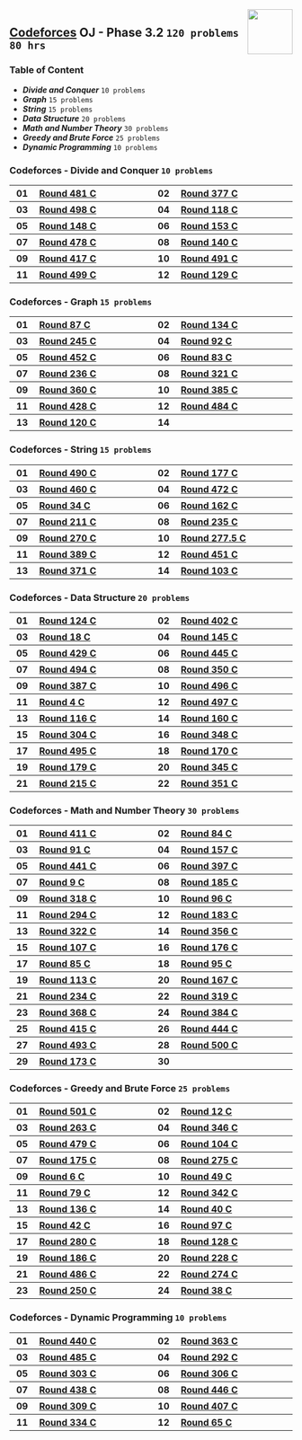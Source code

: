 <img align="right" width="80" src="https://github.com/cs-MohamedAyman/Problem-Solving-Training/blob/master/logos/codeforces.jpg">

## [Codeforces](https://codeforces.com/) OJ - Phase 3.2 `120 problems` `80 hrs`

### Table of Content

- ***Divide and Conquer***      `10 problems`
- ***Graph***                    `15 problems`
- ***String***                     `15 problems`
- ***Data Structure***             `20 problems`
- ***Math and Number Theory***  `30 problems`
- ***Greedy and Brute Force***  `25 problems`
- ***Dynamic Programming***     `10 problems`

### Codeforces - Divide and Conquer `10 problems`

<table>
    <tbody>
        <tr>
            <th align="center" width="50px">01</th><th align="left" width="550px"><a href="https://codeforces.com/contest/978/problem/C">Round 481 C</a></th>
            <th align="center" width="50px">02</th><th align="left" width="550px"><a href="https://codeforces.com/contest/732/problem/C">Round 377 C</a></th>
        </tr>
        <tr>
            <th align="center" width="50px">03</th><th align="left" width="550px"><a href="https://codeforces.com/contest/1006/problem/C">Round 498 C</a></th>
            <th align="center" width="50px">04</th><th align="left" width="550px"><a href="https://codeforces.com/contest/185/problem/A">Round 118 C</a></th>
        </tr>
        <tr>
            <th align="center" width="50px">05</th><th align="left" width="550px"><a href="https://codeforces.com/contest/238/problem/A">Round 148 C</a></th>
            <th align="center" width="50px">06</th><th align="left" width="550px"><a href="https://codeforces.com/contest/251/problem/A">Round 153 C</a></th>
        </tr>
        <tr>
            <th align="center" width="50px">07</th><th align="left" width="550px"><a href="https://codeforces.com/contest/975/problem/C">Round 478 C</a></th>
            <th align="center" width="50px">08</th><th align="left" width="550px"><a href="https://codeforces.com/contest/226/problem/A">Round 140 C</a></th>
        </tr>
        <tr>
            <th align="center" width="50px">09</th><th align="left" width="550px"><a href="https://codeforces.com/contest/812/problem/C">Round 417 C</a></th>
            <th align="center" width="50px">10</th><th align="left" width="550px"><a href="https://codeforces.com/contest/991/problem/C">Round 491 C</a></th>
        </tr>
        <tr>
            <th align="center" width="50px">11</th><th align="left" width="550px"><a href="https://codeforces.com/contest/1010/problem/A">Round 499 C</a></th>
            <th align="center" width="50px">12</th><th align="left" width="550px"><a href="https://codeforces.com/contest/204/problem/A">Round 129 C</a></th>
        </tr>
    </tbody>
</table>

### Codeforces - Graph `15 problems`

<table>
    <tbody>
        <tr>
            <th align="center" width="50px">01</th><th align="left" width="550px"><a href="https://codeforces.com/contest/116/problem/C">Round 87 C</a></th>
            <th align="center" width="50px">02</th><th align="left" width="550px"><a href="https://codeforces.com/contest/217/problem/A">Round 134 C</a></th>
        </tr>
        <tr>
            <th align="center" width="50px">03</th><th align="left" width="550px"><a href="https://codeforces.com/contest/429/problem/A">Round 245 C</a></th>
            <th align="center" width="50px">04</th><th align="left" width="550px"><a href="https://codeforces.com/contest/124/problem/C">Round 92 C</a></th>
        </tr>
        <tr>
            <th align="center" width="50px">05</th><th align="left" width="550px"><a href="https://codeforces.com/contest/899/problem/C">Round 452 C</a></th>
            <th align="center" width="50px">06</th><th align="left" width="550px"><a href="https://codeforces.com/contest/108/problem/C">Round 83 C</a></th>
        </tr>
        <tr>
            <th align="center" width="50px">07</th><th align="left" width="550px"><a href="https://codeforces.com/contest/403/problem/A">Round 236 C</a></th>
            <th align="center" width="50px">08</th><th align="left" width="550px"><a href="https://codeforces.com/contest/580/problem/C">Round 321 C</a></th>
        </tr>
        <tr>
            <th align="center" width="50px">09</th><th align="left" width="550px"><a href="https://codeforces.com/contest/687/problem/A">Round 360 C</a></th>
            <th align="center" width="50px">10</th><th align="left" width="550px"><a href="https://codeforces.com/contest/744/problem/A">Round 385 C</a></th>
        </tr>
        <tr>
            <th align="center" width="50px">11</th><th align="left" width="550px"><a href="https://codeforces.com/contest/839/problem/C">Round 428 C</a></th>
            <th align="center" width="50px">12</th><th align="left" width="550px"><a href="https://codeforces.com/contest/982/problem/C">Round 484 C</a></th>
        </tr>
        <tr>
            <th align="center" width="50px">13</th><th align="left" width="550px"><a href="https://codeforces.com/contest/190/problem/C">Round 120 C</a></th>
            <th align="center" width="50px">14</th><th align="left" width="550px"><a href=""></a></th>
        </tr>
    </tbody>
</table>

### Codeforces - String `15 problems`

<table>
    <tbody>
        <tr>
            <th align="center" width="50px">01</th><th align="left" width="550px"><a href="https://codeforces.com/contest/999/problem/C">Round 490 C</a></th>
            <th align="center" width="50px">02</th><th align="left" width="550px"><a href="https://codeforces.com/contest/288/problem/A">Round 177 C</a></th>
        </tr>
        <tr>
            <th align="center" width="50px">03</th><th align="left" width="550px"><a href="https://codeforces.com/contest/919/problem/C">Round 460 C</a></th>
            <th align="center" width="50px">04</th><th align="left" width="550px"><a href="https://codeforces.com/contest/956/problem/A">Round 472 C</a></th>
        </tr>
        <tr>
            <th align="center" width="50px">05</th><th align="left" width="550px"><a href="https://codeforces.com/contest/34/problem/C">Round 34 C</a></th>
            <th align="center" width="50px">06</th><th align="left" width="550px"><a href="https://codeforces.com/contest/264/problem/A">Round 162 C</a></th>
        </tr>
        <tr>
            <th align="center" width="50px">07</th><th align="left" width="550px"><a href="https://codeforces.com/contest/363/problem/C">Round 211 C</a></th>
            <th align="center" width="50px">08</th><th align="left" width="550px"><a href="https://codeforces.com/contest/401/problem/C">Round 235 C</a></th>
        </tr>
        <tr>
            <th align="center" width="50px">09</th><th align="left" width="550px"><a href="https://codeforces.com/contest/472/problem/C">Round 270 C</a></th>
            <th align="center" width="50px">10</th><th align="left" width="550px"><a href="https://codeforces.com/contest/489/problem/C">Round 277.5 C</a></th>
        </tr>
        <tr>
            <th align="center" width="50px">11</th><th align="left" width="550px"><a href="https://codeforces.com/contest/752/problem/C">Round 389 C</a></th>
            <th align="center" width="50px">12</th><th align="left" width="550px"><a href="https://codeforces.com/contest/898/problem/C">Round 451 C</a></th>
        </tr>
        <tr>
            <th align="center" width="50px">13</th><th align="left" width="550px"><a href="https://codeforces.com/contest/713/problem/A">Round 371 C</a></th>
            <th align="center" width="50px">14</th><th align="left" width="550px"><a href="https://codeforces.com/contest/144/problem/C">Round 103 C</a></th>
        </tr>
    </tbody>
</table>

### Codeforces - Data Structure `20 problems`

<table>
    <tbody>
        <tr>
            <th align="center" width="50px">01</th><th align="left" width="550px"><a href="https://codeforces.com/contest/197/problem/C">Round 124 C</a></th>
            <th align="center" width="50px">02</th><th align="left" width="550px"><a href="https://codeforces.com/contest/779/problem/C">Round 402 C</a></th>
        </tr>
        <tr>
            <th align="center" width="50px">03</th><th align="left" width="550px"><a href="https://codeforces.com/contest/18/problem/C">Round 18 C</a></th>
            <th align="center" width="50px">04</th><th align="left" width="550px"><a href="https://codeforces.com/contest/234/problem/C">Round 145 C</a></th>
        </tr>
        <tr>
            <th align="center" width="50px">05</th><th align="left" width="550px"><a href="https://codeforces.com/contest/840/problem/A">Round 429 C</a></th>
            <th align="center" width="50px">06</th><th align="left" width="550px"><a href="https://codeforces.com/contest/889/problem/A">Round 445 C</a></th>
        </tr>
        <tr>
            <th align="center" width="50px">07</th><th align="left" width="550px"><a href="https://codeforces.com/contest/1003/problem/C">Round 494 C</a></th>
            <th align="center" width="50px">08</th><th align="left" width="550px"><a href="https://codeforces.com/contest/670/problem/C">Round 350 C</a></th>
        </tr>
        <tr>
            <th align="center" width="50px">09</th><th align="left" width="550px"><a href="https://codeforces.com/contest/747/problem/C">Round 387 C</a></th>
            <th align="center" width="50px">10</th><th align="left" width="550px"><a href="https://codeforces.com/contest/1005/problem/C">Round 496 C</a></th>
        </tr>
        <tr>
            <th align="center" width="50px">11</th><th align="left" width="550px"><a href="https://codeforces.com/contest/4/problem/C">Round 4 C</a></th>
            <th align="center" width="50px">12</th><th align="left" width="550px"><a href="https://codeforces.com/contest/1007/problem/A">Round 497 C</a></th>
        </tr>
        <tr>
            <th align="center" width="50px">13</th><th align="left" width="550px"><a href="https://codeforces.com/contest/180/problem/C">Round 116 C</a></th>
            <th align="center" width="50px">14</th><th align="left" width="550px"><a href="https://codeforces.com/contest/261/problem/A">Round 160 C</a></th>
        </tr>
        <tr>
            <th align="center" width="50px">15</th><th align="left" width="550px"><a href="https://codeforces.com/contest/546/problem/C">Round 304 C</a></th>
            <th align="center" width="50px">16</th><th align="left" width="550px"><a href="https://codeforces.com/contest/668/problem/A">Round 348 C</a></th>
        </tr>
        <tr>
            <th align="center" width="50px">17</th><th align="left" width="550px"><a href="https://codeforces.com/contest/1004/problem/C">Round 495 C</a></th>
            <th align="center" width="50px">18</th><th align="left" width="550px"><a href="https://codeforces.com/contest/277/problem/A">Round 170 C</a></th>
        </tr>
        <tr>
            <th align="center" width="50px">19</th><th align="left" width="550px"><a href="https://codeforces.com/contest/295/problem/A">Round 179 C</a></th>
            <th align="center" width="50px">20</th><th align="left" width="550px"><a href="https://codeforces.com/contest/650/problem/A">Round 345 C</a></th>
        </tr>
        <tr>
            <th align="center" width="50px">21</th><th align="left" width="550px"><a href="https://codeforces.com/contest/367/problem/A">Round 215 C</a></th>
            <th align="center" width="50px">22</th><th align="left" width="550px"><a href="https://codeforces.com/contest/674/problem/A">Round 351 C</a></th>
        </tr>
    </tbody>
</table>

### Codeforces - Math and Number Theory `30 problems`

<table>
    <tbody>
        <tr>
            <th align="center" width="50px">01</th><th align="left" width="550px"><a href="https://codeforces.com/contest/804/problem/A">Round 411 C</a></th>
            <th align="center" width="50px">02</th><th align="left" width="550px"><a href="https://codeforces.com/contest/110/problem/C">Round 84 C</a></th>
        </tr>
        <tr>
            <th align="center" width="50px">03</th><th align="left" width="550px"><a href="https://codeforces.com/contest/122/problem/C">Round 91 C</a></th>
            <th align="center" width="50px">04</th><th align="left" width="550px"><a href="https://codeforces.com/contest/258/problem/A">Round 157 C</a></th>
        </tr>
        <tr>
            <th align="center" width="50px">05</th><th align="left" width="550px"><a href="https://codeforces.com/contest/875/problem/A">Round 441 C</a></th>
            <th align="center" width="50px">06</th><th align="left" width="550px"><a href="https://codeforces.com/contest/765/problem/C">Round 397 C</a></th>
        </tr>
        <tr>
            <th align="center" width="50px">07</th><th align="left" width="550px"><a href="https://codeforces.com/contest/9/problem/C">Round 9 C</a></th>
            <th align="center" width="50px">08</th><th align="left" width="550px"><a href="https://codeforces.com/contest/311/problem/A">Round 185 C</a></th>
        </tr>
        <tr>
            <th align="center" width="50px">09</th><th align="left" width="550px"><a href="https://codeforces.com/contest/573/problem/A">Round 318 C</a></th>
            <th align="center" width="50px">10</th><th align="left" width="550px"><a href="https://codeforces.com/contest/133/problem/C">Round 96 C</a></th>
        </tr>
        <tr>
            <th align="center" width="50px">11</th><th align="left" width="550px"><a href="https://codeforces.com/contest/519/problem/C">Round 294 C</a></th>
            <th align="center" width="50px">12</th><th align="left" width="550px"><a href="https://codeforces.com/contest/303/problem/A">Round 183 C</a></th>
        </tr>
        <tr>
            <th align="center" width="50px">13</th><th align="left" width="550px"><a href="https://codeforces.com/contest/581/problem/C">Round 322 C</a></th>
            <th align="center" width="50px">14</th><th align="left" width="550px"><a href="https://codeforces.com/contest/679/problem/A">Round 356 C</a></th>
        </tr>
        <tr>
            <th align="center" width="50px">15</th><th align="left" width="550px"><a href="https://codeforces.com/contest/150/problem/A">Round 107 C</a></th>
            <th align="center" width="50px">16</th><th align="left" width="550px"><a href="https://codeforces.com/contest/286/problem/A">Round 176 C</a></th>
        </tr>
        <tr>
            <th align="center" width="50px">17</th><th align="left" width="550px"><a href="https://codeforces.com/contest/112/problem/C">Round 85 C</a></th>
            <th align="center" width="50px">18</th><th align="left" width="550px"><a href="https://codeforces.com/contest/131/problem/C">Round 95 C</a></th>
        </tr>
        <tr>
            <th align="center" width="50px">19</th><th align="left" width="550px"><a href="https://codeforces.com/contest/166/problem/C">Round 113 C</a></th>
            <th align="center" width="50px">20</th><th align="left" width="550px"><a href="https://codeforces.com/contest/273/problem/A">Round 167 C</a></th>
        </tr>
        <tr>
            <th align="center" width="50px">21</th><th align="left" width="550px"><a href="https://codeforces.com/contest/400/problem/C">Round 234 C</a></th>
            <th align="center" width="50px">22</th><th align="left" width="550px"><a href="https://codeforces.com/contest/576/problem/A">Round 319 C</a></th>
        </tr>
        <tr>
            <th align="center" width="50px">23</th><th align="left" width="550px"><a href="https://codeforces.com/contest/707/problem/C">Round 368 C</a></th>
            <th align="center" width="50px">24</th><th align="left" width="550px"><a href="https://codeforces.com/contest/743/problem/C">Round 384 C</a></th>
        </tr>
        <tr>
            <th align="center" width="50px">25</th><th align="left" width="550px"><a href="https://codeforces.com/contest/809/problem/A">Round 415 C</a></th>
            <th align="center" width="50px">26</th><th align="left" width="550px"><a href="https://codeforces.com/contest/887/problem/C">Round 444 C</a></th>
        </tr>
        <tr>
            <th align="center" width="50px">27</th><th align="left" width="550px"><a href="https://codeforces.com/contest/997/problem/A">Round 493 C</a></th>
            <th align="center" width="50px">28</th><th align="left" width="550px"><a href="https://codeforces.com/contest/1012/problem/A">Round 500 C</a></th>
        </tr>
        <tr>
            <th align="center" width="50px">29</th><th align="left" width="550px"><a href="https://codeforces.com/contest/282/problem/C">Round 173 C</a></th>
            <th align="center" width="50px">30</th><th align="left" width="550px"><a href=""></a></th>
        </tr>
    </tbody>
</table>

### Codeforces - Greedy and Brute Force `25 problems`

<table>
    <tbody>
        <tr>
            <th align="center" width="50px">01</th><th align="left" width="550px"><a href="https://codeforces.com/contest/1015/problem/C">Round 501 C</a></th>
            <th align="center" width="50px">02</th><th align="left" width="550px"><a href="https://codeforces.com/contest/12/problem/C">Round 12 C</a></th>
        </tr>
        <tr>
            <th align="center" width="50px">03</th><th align="left" width="550px"><a href="https://codeforces.com/contest/461/problem/A">Round 263 C</a></th>
            <th align="center" width="50px">04</th><th align="left" width="550px"><a href="https://codeforces.com/contest/659/problem/C">Round 346 C</a></th>
        </tr>
        <tr>
            <th align="center" width="50px">05</th><th align="left" width="550px"><a href="https://codeforces.com/contest/977/problem/C">Round 479 C</a></th>
            <th align="center" width="50px">06</th><th align="left" width="550px"><a href="https://codeforces.com/contest/145/problem/A">Round 104 C</a></th>
        </tr>
        <tr>
            <th align="center" width="50px">07</th><th align="left" width="550px"><a href="https://codeforces.com/contest/285/problem/C">Round 175 C</a></th>
            <th align="center" width="50px">08</th><th align="left" width="550px"><a href="https://codeforces.com/contest/482/problem/A">Round 275 C</a></th>
        </tr>
        <tr>
            <th align="center" width="50px">09</th><th align="left" width="550px"><a href="https://codeforces.com/contest/6/problem/C">Round 6 C</a></th>
            <th align="center" width="50px">10</th><th align="left" width="550px"><a href="https://codeforces.com/contest/53/problem/C">Round 49 C</a></th>
        </tr>
        <tr>
            <th align="center" width="50px">11</th><th align="left" width="550px"><a href="https://codeforces.com/contest/102/problem/C">Round 79 C</a></th>
            <th align="center" width="50px">12</th><th align="left" width="550px"><a href="https://codeforces.com/contest/625/problem/C">Round 342 C</a></th>
        </tr>
        <tr>
            <th align="center" width="50px">13</th><th align="left" width="550px"><a href="https://codeforces.com/contest/220/problem/A">Round 136 C</a></th>
            <th align="center" width="50px">14</th><th align="left" width="550px"><a href="https://codeforces.com/contest/41/problem/C">Round 40 C</a></th>
        </tr>
        <tr>
            <th align="center" width="50px">15</th><th align="left" width="550px"><a href="https://codeforces.com/contest/43/problem/C">Round 42 C</a></th>
            <th align="center" width="50px">16</th><th align="left" width="550px"><a href="https://codeforces.com/contest/136/problem/C">Round 97 C</a></th>
        </tr>
        <tr>
            <th align="center" width="50px">17</th><th align="left" width="550px"><a href="https://codeforces.com/contest/492/problem/C">Round 280 C</a></th>
            <th align="center" width="50px">18</th><th align="left" width="550px"><a href="https://codeforces.com/contest/203/problem/C">Round 128 C</a></th>
        </tr>
        <tr>
            <th align="center" width="50px">19</th><th align="left" width="550px"><a href="https://codeforces.com/contest/313/problem/C">Round 186 C</a></th>
            <th align="center" width="50px">20</th><th align="left" width="550px"><a href="https://codeforces.com/contest/388/problem/A">Round 228 C</a></th>
        </tr>
        <tr>
            <th align="center" width="50px">21</th><th align="left" width="550px"><a href="https://codeforces.com/contest/988/problem/C">Round 486 C</a></th>
            <th align="center" width="50px">22</th><th align="left" width="550px"><a href="https://codeforces.com/contest/480/problem/A">Round 274 C</a></th>
        </tr>
        <tr>
            <th align="center" width="50px">23</th><th align="left" width="550px"><a href="https://codeforces.com/contest/438/problem/A">Round 250 C</a></th>
            <th align="center" width="50px">24</th><th align="left" width="550px"><a href="https://codeforces.com/contest/38/problem/C">Round 38 C</a></th>
        </tr>
    </tbody>
</table>

### Codeforces - Dynamic Programming `10 problems`

<table>
    <tbody>
        <tr>
            <th align="center" width="50px">01</th><th align="left" width="550px"><a href="https://codeforces.com/contest/871/problem/A">Round 440 C</a></th>
            <th align="center" width="50px">02</th><th align="left" width="550px"><a href="https://codeforces.com/contest/698/problem/A">Round 363 C</a></th>
        </tr>
        <tr>
            <th align="center" width="50px">03</th><th align="left" width="550px"><a href="https://codeforces.com/contest/987/problem/C">Round 485 C</a></th>
            <th align="center" width="50px">04</th><th align="left" width="550px"><a href="https://codeforces.com/contest/516/problem/A">Round 292 C</a></th>
        </tr>
        <tr>
            <th align="center" width="50px">05</th><th align="left" width="550px"><a href="https://codeforces.com/contest/545/problem/C">Round 303 C</a></th>
            <th align="center" width="50px">06</th><th align="left" width="550px"><a href="https://codeforces.com/contest/550/problem/C">Round 306 C</a></th>
        </tr>
        <tr>
            <th align="center" width="50px">07</th><th align="left" width="550px"><a href="https://codeforces.com/contest/868/problem/C">Round 438 C</a></th>
            <th align="center" width="50px">08</th><th align="left" width="550px"><a href="https://codeforces.com/contest/891/problem/A">Round 446 C</a></th>
        </tr>
        <tr>
            <th align="center" width="50px">09</th><th align="left" width="550px"><a href="https://codeforces.com/contest/553/problem/A">Round 309 C</a></th>
            <th align="center" width="50px">10</th><th align="left" width="550px"><a href="https://codeforces.com/contest/788/problem/A">Round 407 C</a></th>
        </tr>
        <tr>
            <th align="center" width="50px">11</th><th align="left" width="550px"><a href="https://codeforces.com/contest/603/problem/A">Round 334 C</a></th>
            <th align="center" width="50px">12</th><th align="left" width="550px"><a href="https://codeforces.com/contest/71/problem/C">Round 65 C</a></th>
        </tr>
    </tbody>
</table>
